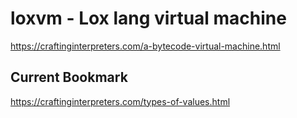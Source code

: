 # loxvm - Lox lang virtual machine

https://craftinginterpreters.com/a-bytecode-virtual-machine.html

## Current Bookmark
https://craftinginterpreters.com/types-of-values.html